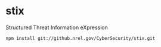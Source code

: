 # stix
Structured Threat Information eXpression

    npm install git://github.nrel.gov/CyberSecurity/stix.git
